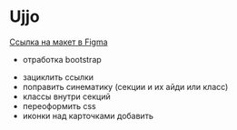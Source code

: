 # Ujjo

[Ссылка на макет в Figma](https://www.figma.com/file/N8cL2Qns1b0A6VsmdX1jTN/Ujjo-(Copy)?type=design&node-id=1-130&t=pMtj2wtgozlr392k-0)

* отработка bootstrap

- зациклить ссылки
- поправить синематику (секции и их айди или класс)
- классы внутри секций
- переоформить css
- иконки над карточками добавить